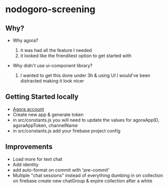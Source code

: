 # nodogoro-screening

## Why?

- Why agora?

  1.  it was had all the feature I needed
  2.  it looked like the friendliest option to get started with

- Why didn't use ui-component library?
  1. I wanted to get this done under 3h & using UI I would've been distracted making it look nicer

## Getting Started locally

- [Agora account](https://www.agora.io/en/)
- Create new app & generate token
- in src/constants.js you will need to update the values for agoraAppID, agoraAppToken, channelName
- in src/constants.js add your firebase project config

## Improvements

- Load more for text chat
- Add identity
- add auto-format on commit with 'pre-commit'
- Multiple "chat sessions" instead of everything dumbing in on collection on firebase
  create new chatGroup & expire collection after a white
